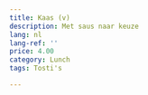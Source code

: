 ```yaml
---
title: Kaas (v)
description: Met saus naar keuze
lang: nl
lang-ref: ''
price: 4.00
category: Lunch
tags: Tosti's

---
```

